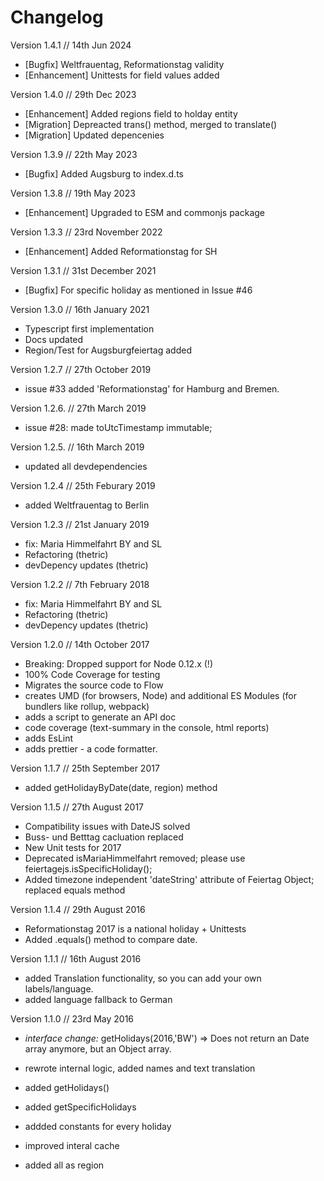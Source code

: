 # Changelog
Version 1.4.1 // 14th Jun 2024
* [Bugfix] Weltfrauentag, Reformationstag validity
* [Enhancement] Unittests for field values added

Version 1.4.0 // 29th Dec 2023

* [Enhancement] Added regions field to holday entity
* [Migration] Depreacted trans() method, merged to translate()
* [Migration] Updated depencenies

Version 1.3.9 // 22th May 2023

* [Bugfix] Added Augsburg to index.d.ts

Version 1.3.8 // 19th May 2023

* [Enhancement] Upgraded to ESM and commonjs package


Version 1.3.3 // 23rd November 2022

* [Enhancement] Added Reformationstag for SH

Version 1.3.1 // 31st December 2021

* [Bugfix] For specific holiday as mentioned in Issue #46

Version 1.3.0 // 16th January 2021

* Typescript first implementation
* Docs updated
* Region/Test for Augsburgfeiertag added



Version 1.2.7 // 27th October 2019

* issue #33 added  'Reformationstag' for Hamburg and Bremen.


Version 1.2.6. // 27th March 2019

* issue #28: made toUtcTimestamp immutable;

Version 1.2.5. // 16th March 2019 

* updated all devdependencies

Version 1.2.4 // 25th Feburary 2019

* added Weltfrauentag to Berlin


Version 1.2.3 // 21st January 2019

* fix: Maria Himmelfahrt BY and SL
* Refactoring (thetric)
* devDepency updates (thetric)


Version 1.2.2 // 7th February 2018

* fix: Maria Himmelfahrt BY and SL
* Refactoring (thetric)
* devDepency updates (thetric)

Version 1.2.0 // 14th October 2017

* Breaking: Dropped support for Node 0.12.x (!)
* 100% Code Coverage for testing
* Migrates the source code to Flow
* creates UMD (for browsers, Node) and additional ES Modules (for bundlers like rollup, webpack)
* adds a script to generate an API doc
* code coverage (text-summary in the console, html reports)
* adds EsLint
* adds prettier - a code formatter.


Version 1.1.7 // 25th September 2017

* added getHolidayByDate(date, region) method


Version 1.1.5 // 27th August 2017

* Compatibility issues with DateJS solved
* Buss- und Betttag cacluation replaced
* New Unit tests for 2017
* Deprecated isMariaHimmelfahrt removed; please use feiertagejs.isSpecificHoliday();
* Added timezone independent 'dateString' attribute of Feiertag Object; replaced equals method



Version 1.1.4 // 29th August 2016

* Reformationstag 2017 is a national holiday + Unittests
* Added .equals() method to compare date.


Version 1.1.1 // 16th August 2016

* added Translation functionality, so you can add your own labels/language.
* added language fallback to German



Version 1.1.0 // 23rd May 2016

*  *interface change:* getHolidays(2016,'BW') => Does not return an Date array anymore, but an Object array.

* rewrote internal logic, added names and text translation
* added getHolidays()
* added getSpecificHolidays
* addded constants for every holiday
* improved interal cache
* added all as region


